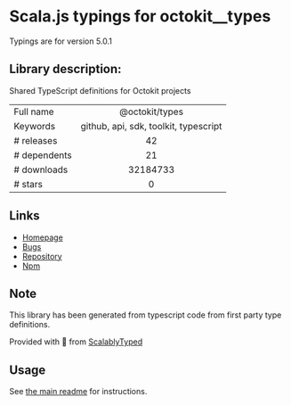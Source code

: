 
# Scala.js typings for octokit__types

Typings are for version 5.0.1

## Library description:
Shared TypeScript definitions for Octokit projects

|                    |                 |
| ------------------ | :-------------: |
| Full name          | @octokit/types |
| Keywords           | github, api, sdk, toolkit, typescript |
| # releases         | 42 |
| # dependents       | 21 |
| # downloads        | 32184733 |
| # stars            | 0 |

## Links
- [Homepage](https://github.com/octokit/types.ts#readme)
- [Bugs](https://github.com/octokit/types.ts/issues)
- [Repository](https://github.com/octokit/types.ts)
- [Npm](https://www.npmjs.com/package/%40octokit%2Ftypes)
    


## Note
This library has been generated from typescript code from first party type definitions.

Provided with :purple_heart: from [ScalablyTyped](https://github.com/oyvindberg/ScalablyTyped)

## Usage
See [the main readme](../../readme.md) for instructions.


